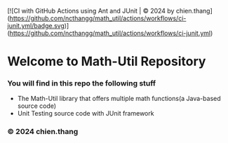 [![CI with GitHub Actions using Ant and JUnit | © 2024 by chien.thang]
(https://github.com/ncthangg/math_util/actions/workflows/ci-junit.yml/badge.svg)]
(https://github.com/ncthangg/math_util/actions/workflows/ci-junit.yml)

# Welcome to Math-Util Repository

### You will find in this repo the following stuff

* The Math-Util library that offers multiple math functions(a Java-based source code)
* Unit Testing source code with JUnit framework

### © 2024 chien.thang